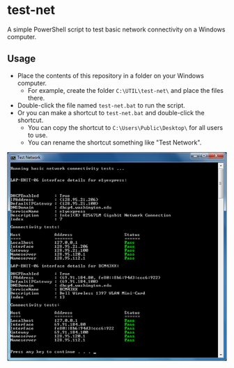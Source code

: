 # test-net

A simple PowerShell script to test basic network connectivity on a Windows computer.

## Usage

* Place the contents of this repository in a folder on your Windows computer.
  - For example, create the folder `C:\UTIL\test-net\` and place the files there.
* Double-click the file named `test-net.bat` to run the script.
* Or you can make a shortcut to `test-net.bat` and double-click the shortcut.
  - You can copy the shortcut to `C:\Users\Public\Desktop\` for all users to use.
  - You can rename the shortcut something like "Test Network".
 
![screenshot](test-network.png)
